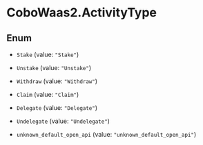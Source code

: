 # CoboWaas2.ActivityType

## Enum


* `Stake` (value: `"Stake"`)

* `Unstake` (value: `"Unstake"`)

* `Withdraw` (value: `"Withdraw"`)

* `Claim` (value: `"Claim"`)

* `Delegate` (value: `"Delegate"`)

* `Undelegate` (value: `"Undelegate"`)

* `unknown_default_open_api` (value: `"unknown_default_open_api"`)


